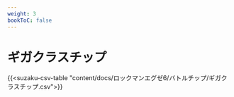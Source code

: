 ```yaml
---
weight: 3
bookToC: false
---
```


# ギガクラスチップ

{{<suzaku-csv-table "content/docs/ロックマンエグゼ6/バトルチップ/ギガクラスチップ.csv">}}
